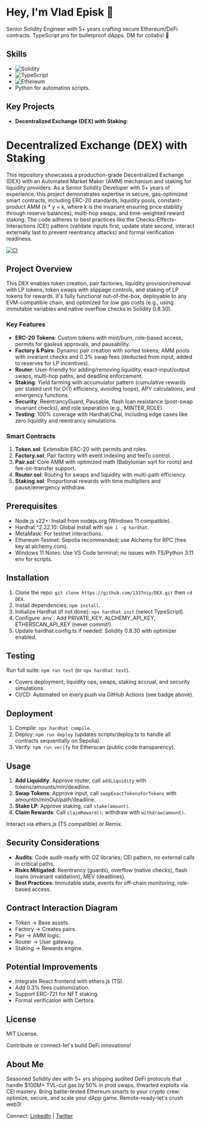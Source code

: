 # Hey, I'm Vlad Episk 👋

Senior Solidity Engineer with 5+ years crafting secure Ethereum/DeFi contracts. TypeScript pro for bulletproof dApps. DM for collabs! 🚀

## Skills
- ![Solidity](https://img.shields.io/badge/Solidity-5%2B%20Years-purple)
- ![TypeScript](https://img.shields.io/badge/TypeScript-Expert-yellow)
- ![Ethereum](https://img.shields.io/badge/Ethereum-DeFi%20Specialist-purple)
- Python for automation scripts.

## Key Projects
- **Decentralized Exchange (DEX) with Staking**: 

# Decentralized Exchange (DEX) with Staking

This repository showcases a production-grade Decentralized Exchange (DEX) with an Automated Market Maker (AMM) mechanism and staking for liquidity providers. As a Senior Solidity Developer with 5+ years of experience, this project demonstrates expertise in secure, gas-optimized smart contracts, including ERC-20 standards, liquidity pools, constant-product AMM (x * y = k, where k is the invariant ensuring price stability through reserve balances), multi-hop swaps, and time-weighted reward staking. The code adheres to best practices like the Checks-Effects-Interactions (CEI) pattern (validate inputs first, update state second, interact externally last to prevent reentrancy attacks) and formal verification readiness.

[![CI](https://github.com/1337niy/DEX/workflows/Hardhat%20CI/badge.svg)](https://github.com/1337niy/DEX/actions)

## Project Overview

This DEX enables token creation, pair factories, liquidity provision/removal with LP tokens, token swaps with slippage controls, and staking of LP tokens for rewards. It's fully functional out-of-the-box, deployable to any EVM-compatible chain, and optimized for low gas costs (e.g., using immutable variables and native overflow checks in Solidity 0.8.30).

### Key Features

- **ERC-20 Tokens**: Custom tokens with mint/burn, role-based access, permits for gasless approvals, and pausability.
- **Factory & Pairs**: Dynamic pair creation with sorted tokens; AMM pools with invariant checks and 0.3% swap fees (deducted from input, added to reserves for LP incentives).
- **Router**: User-friendly for adding/removing liquidity, exact-input/output swaps, multi-hop paths, and deadline enforcement.
- **Staking**: Yield farming with accumulator pattern (cumulative rewards per staked unit for O(1) efficiency, avoiding loops), APY calculations, and emergency functions.
- **Security**: ReentrancyGuard, Pausable, flash loan resistance (post-swap invariant checks), and role separation (e.g., MINTER_ROLE).
- **Testing**: 100% coverage with Hardhat/Chai, including edge cases like zero liquidity and reentrancy simulations.

### Smart Contracts

1. **Token.sol**: Extensible ERC-20 with permits and roles.
2. **Factory.sol**: Pair factory with event indexing and feeTo control.
3. **Pair.sol**: Core AMM with optimized math (Babylonian sqrt for roots) and fee-on-transfer support.
4. **Router.sol**: Routing for swaps and liquidity with multi-path efficiency.
5. **Staking.sol**: Proportional rewards with time multipliers and pause/emergency withdraw.

## Prerequisites

- Node.js v22+: Install from nodejs.org (Windows 11 compatible).
- Hardhat ^2.22.10: Global install with `npm i -g hardhat`.
- MetaMask: For testnet interactions.
- Ethereum Testnet: Sepolia recommended; use Alchemy for RPC (free key at alchemy.com).
- Windows 11 Notes: Use VS Code terminal; no issues with TS/Python 3.11 env for scripts.

## Installation

1. Clone the repo: `git clone https://github.com/1337niy/DEX.git` then `cd DEX`.
2. Install dependencies: `npm install`.
3. Initialize Hardhat (if not done): `npx hardhat init` (select TypeScript).
4. Configure .env`: Add PRIVATE_KEY, ALCHEMY_API_KEY, ETHERSCAN_API_KEY (never commit!).
5. Update hardhat.config.ts if needed: Solidity 0.8.30 with optimizer enabled.

## Testing

Run full suite: `npm run test` (or `npx hardhat test`).

- Covers deployment, liquidity ops, swaps, staking accrual, and security simulations.
- CI/CD: Automated on every push via GitHub Actions (see badge above).

## Deployment

1. Compile: `npx hardhat compile`.
2. Deploy: `npm run deploy` (updates scripts/deploy.ts to handle all contracts sequentially on Sepolia).
3. Verify: `npm run verify` for Etherscan (public code transparency).

## Usage

1. **Add Liquidity**: Approve router, call `addLiquidity` with tokens/amounts/min/deadline.
2. **Swap Tokens**: Approve input, call `swapExactTokensForTokens` with amountIn/minOut/path/deadline.
3. **Stake LP**: Approve staking, call `stake(amount)`.
4. **Claim Rewards**: Call `claimReward()`; withdraw with `withdraw(amount)`.

Interact via ethers.js (TS compatible) or Remix.

## Security Considerations

- **Audits**: Code audit-ready with OZ libraries; CEI pattern, no external calls in critical paths.
- **Risks Mitigated**: Reentrancy (guards), overflow (native checks), flash loans (invariant validation), MEV (deadlines).
- **Best Practices**: Immutable state, events for off-chain monitoring, role-based access.

## Contract Interaction Diagram


- Token → Base assets.
- Factory → Creates pairs.
- Pair → AMM logic.
- Router → User gateway.
- Staking → Rewards engine.

## Potential Improvements

- Integrate React frontend with ethers.js (TS).
- Add 0.3% fees customization.
- Support ERC-721 for NFT staking.
- Formal verification with Certora.

## License

MIT License.

Contribute or connect-let's build DeFi innovations!

## About Me
Seasoned Solidity dev with 5+ yrs shipping audited DeFi protocols that handle $100M+ TVL-cut gas by 50% in prod swaps, thwarted exploits via CEI mastery. Bring battle-tested Ethereum smarts to your crypto crew: optimize, secure, and scale your dApp game. Remote-ready-let's crush web3!

Connect: [LinkedIn](your-link) | [Twitter](your-link)
